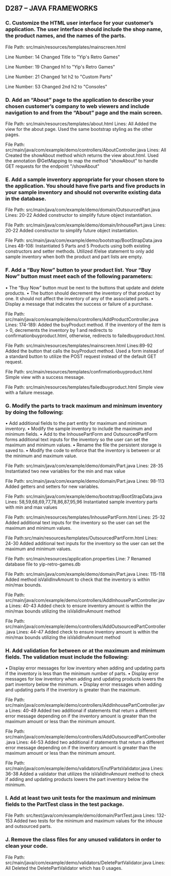 ## D287 – JAVA FRAMEWORKS

### C.  Customize the HTML user interface for your customer’s application. The user interface should include the shop name, the product names, and the names of the parts.
File Path: src/main/resources/templates/mainscreen.html

Line Number: 14
Changed Title to "Yip's Retro Games" 

Line Number: 19
Changed h1 to "Yip's Retro Games"

Line Number: 21 
Changed 1st h2 to "Custom Parts"

Line Number: 53
Changed 2nd h2 to "Consoles"



### D.  Add an “About” page to the application to describe your chosen customer’s company to web viewers and include navigation to and from the “About” page and the main screen.
File Path: src/main/resources/templates/about.html
Lines: All
Added the view for the about page. Used the same bootstrap styling as the other pages.

File Path: src/main/java/com/example/demo/controllers/AboutController.java 
Lines: All
Created the showAbout method which returns the view about.html. Used the annotation @GetMapping to map the method 
"showAbout" to handle GET requests for the endpoint "/showAbout"




### E.  Add a sample inventory appropriate for your chosen store to the application. You should have five parts and five products in your sample inventory and should not overwrite existing data in the database.
File Path: src/main/java/com/example/demo/domain/OutsourcedPart.java
Lines: 20-22
Added constructor to simplify future object instantiation.

File Path: src/main/java/com/example/demo/domain/InhousePart.java
Lines: 20-22
Added constructor to simplify future object instantiation.

File Path: src/main/java/com/example/demo/bootstrap/BootStrapData.java
Lines 48-108:
Instantiated 5 Parts and 5 Products using both existing constructors and setter methods. Utilized if/else statement to only
add sample inventory when both the product and part lists are empty.



### F.  Add a “Buy Now” button to your product list. Your “Buy Now” button must meet each of the following parameters:
•  The “Buy Now” button must be next to the buttons that update and delete products.
•  The button should decrement the inventory of that product by one. It should not affect the inventory of any of the associated parts.
•  Display a message that indicates the success or failure of a purchase.

File Path: src/main/java/com/example/demo/controllers/AddProductController.java
Lines: 174-189:
Added the buyProduct method. If the inventory of the item is > 0, decrements the inventory by 1 and redirects to 
confirmationbuyproduct.html, otherwise, redirects to failedbuyproduct.html.

File Path: src/main/resources/templates/mainscreen.html
Lines:89-92
Added the button that calls the buyProduct method. Used a form instead of a standard button 
to utilize the POST request instead of the default GET request.

File Path: src/main/resources/templates/confirmationbuyproduct.html
Simple view with a success message.

File Path: src/main/resources/templates/failedbuyproduct.html
Simple view with a failure message.



### G.  Modify the parts to track maximum and minimum inventory by doing the following:
•  Add additional fields to the part entity for maximum and minimum inventory.
•  Modify the sample inventory to include the maximum and minimum fields.
•  Add to the InhousePartForm and OutsourcedPartForm forms additional text inputs for the inventory so the user can set the maximum and minimum values.
•  Rename the file the persistent storage is saved to.
•  Modify the code to enforce that the inventory is between or at the minimum and maximum value.

File Path: src/main/java/com/example/demo/domain/Part.java
Lines: 28-35
Instantiated two new variables for the min and max value

File Path: src/main/java/com/example/demo/domain/Part.java
Lines: 98-113
Added getters and setters for new variables.

File Path: src/main/java/com/example/demo/bootstrap/BootStrapData.java
Lines: 58,59,68,69,77,78,86,87,95,96
Instantiated sample inventory parts with min and max values

File Path: src/main/resources/templates/InhousePartForm.html
Lines: 25-32
Added additional text inputs for the inventory so the user can set the maximum and minimum values.

File Path:src/main/resources/templates/OutsourcedPartForm.html
Lines: 24-30
Added additional text inputs for the inventory so the user can set the maximum and minimum values.

File Path: src/main/resources/application.properties
Line: 7
Renamed database file to yip-retro-games.db

File Path: src/main/java/com/example/demo/domain/Part.java
Lines: 115-118
Added method isValidInvAmount to check that the inventory is within min/max bounds.

File Path: src/main/java/com/example/demo/controllers/AddInhousePartController.java
Lines: 40-43
Added check to ensure inventory amount is within the min/max bounds utilizing the isValidInvAmount method

File Path: src/main/java/com/example/demo/controllers/AddOutsourcedPartController.java
Lines: 44-47
Added check to ensure inventory amount is within the min/max bounds utilizing the isValidInvAmount method


### H.  Add validation for between or at the maximum and minimum fields. The validation must include the following:
•  Display error messages for low inventory when adding and updating parts if the inventory is less than the minimum number of parts.
•  Display error messages for low inventory when adding and updating products lowers the part inventory below the minimum.
•  Display error messages when adding and updating parts if the inventory is greater than the maximum.

File Path: src/main/java/com/example/demo/controllers/AddInhousePartController.java
Lines: 40-49
Added two additional if statements that return a different error message depending on if the inventory amount is greater
than the maximum amount or less than the minimum amount.

File Path: src/main/java/com/example/demo/controllers/AddOutsourcedPartController.java
Lines: 44-53
Added two additional if statements that return a different error message depending on if the inventory amount is greater
than the maximum amount or less than the minimum amount.

File Path: src/main/java/com/example/demo/validators/EnufPartsValidator.java
Lines: 36-38
Added a validator that utilizes the isValidInvAmount method to check if adding and updating products lowers the
part inventory below the minimum.


### I.  Add at least two unit tests for the maximum and minimum fields to the PartTest class in the test package.
File Path: src/test/java/com/example/demo/domain/PartTest.java
Lines: 132-153
Added two tests for the minimum and maximum values for the inhouse and outsourced parts.

### J.  Remove the class files for any unused validators in order to clean your code.
File Path: src/main/java/com/example/demo/validators/DeletePartValidator.java
Lines: All
Deleted the DeletePartValidator which has 0 usages.